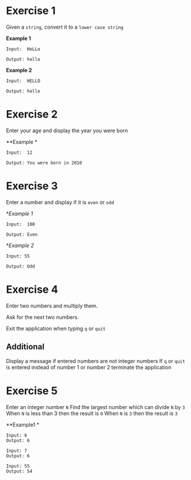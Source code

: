 # Exercise 1

Given a `string`, convert it to a `lower case string`

**Example 1**

```
Input:  HeLLo

Output: hello
```

**Example 2**

```
Input:  HELLO

Output: hello
```


# Exercise 2
Enter your age and display the year you were born

**Example *

```
Input:  12

Output: You were born in 2010
```

# Exercise 3
Enter a number and display if it is `even` or `odd`

**Example 1*

```
Input:  100

Output: Even
```

**Example 2*

```
Input: 55

Output: Odd
```

# Exercise 4
Enter two numbers and multiply them.

Ask for the next two numbers.

Exit the application when typing `q` or `quit`

## Additional
Display a message if entered numbers are not integer numbers
If `q` or `quit` is entered instead of number 1 or number 2 terminate the application


# Exercise 5
Enter an integer number `N`
Find the largest number which can divide `N` by `3`
When `N` is less than 3 then the result is `0`
When `N` is `3` then the result is `3`

**Example1 *

```
Input: 6
Output: 6

Input: 7
Output: 6

Input: 55
Output: 54
```
